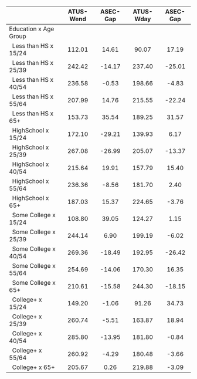 
|                      |    ATUS-Wend |     ASEC-Gap |    ATUS-Wday |     ASEC-Gap |
| -------------------- | :----------: | :----------: | :----------: | :----------: |
| Education x Age Group |              |              |              |              |
| &nbsp;&nbsp;Less than HS x 15/24 |       112.01 |        14.61 |        90.07 |        17.19 |
| &nbsp;&nbsp;Less than HS x 25/39 |       242.42 |       -14.17 |       237.40 |       -25.01 |
| &nbsp;&nbsp;Less than HS x 40/54 |       236.58 |        -0.53 |       198.66 |        -4.83 |
| &nbsp;&nbsp;Less than HS x 55/64 |       207.99 |        14.76 |       215.55 |       -22.24 |
| &nbsp;&nbsp;Less than HS x 65+ |       153.73 |        35.54 |       189.25 |        31.57 |
| &nbsp;&nbsp;HighSchool x 15/24 |       172.10 |       -29.21 |       139.93 |         6.17 |
| &nbsp;&nbsp;HighSchool x 25/39 |       267.08 |       -26.99 |       205.07 |       -13.37 |
| &nbsp;&nbsp;HighSchool x 40/54 |       215.64 |        19.91 |       157.79 |        15.40 |
| &nbsp;&nbsp;HighSchool x 55/64 |       236.36 |        -8.56 |       181.70 |         2.40 |
| &nbsp;&nbsp;HighSchool x 65+ |       187.03 |        15.37 |       224.65 |        -3.76 |
| &nbsp;&nbsp;Some College x 15/24 |       108.80 |        39.05 |       124.27 |         1.15 |
| &nbsp;&nbsp;Some College x 25/39 |       244.14 |         6.90 |       199.19 |        -6.02 |
| &nbsp;&nbsp;Some College x 40/54 |       269.36 |       -18.49 |       192.95 |       -26.42 |
| &nbsp;&nbsp;Some College x 55/64 |       254.69 |       -14.06 |       170.30 |        16.35 |
| &nbsp;&nbsp;Some College x 65+ |       210.61 |       -15.58 |       244.30 |       -18.15 |
| &nbsp;&nbsp;College+ x 15/24 |       149.20 |        -1.06 |        91.26 |        34.73 |
| &nbsp;&nbsp;College+ x 25/39 |       260.74 |        -5.51 |       163.87 |        18.94 |
| &nbsp;&nbsp;College+ x 40/54 |       285.80 |       -13.95 |       181.80 |        -0.84 |
| &nbsp;&nbsp;College+ x 55/64 |       260.92 |        -4.29 |       180.48 |        -3.66 |
| &nbsp;&nbsp;College+ x 65+ |       205.67 |         0.26 |       219.88 |        -3.09 |

